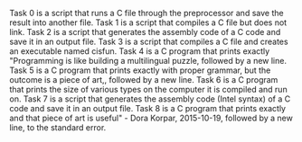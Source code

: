 Task 0 is a script that runs a C file through the preprocessor and save the result into another file.
Task 1 is a script that compiles a C file but does not link.
Task 2 is a script that generates the assembly code of a C code and save it in an output file.
Task 3 is a script that compiles a C file and creates an executable named cisfun.
Task 4 is a C program that prints exactly "Programming is like building a multilingual puzzle, followed by a new line.
Task 5 is a C program that prints exactly with proper grammar, but the outcome is a piece of art,, followed by a new line.
Task 6 is a C program that prints the size of various types on the computer it is compiled and run on.
Task 7 is a script that generates the assembly code (Intel syntax) of a C code and save it in an output file.
Task 8 is a C program that prints exactly and that piece of art is useful" - Dora Korpar, 2015-10-19, followed by a new line, to the standard error.
